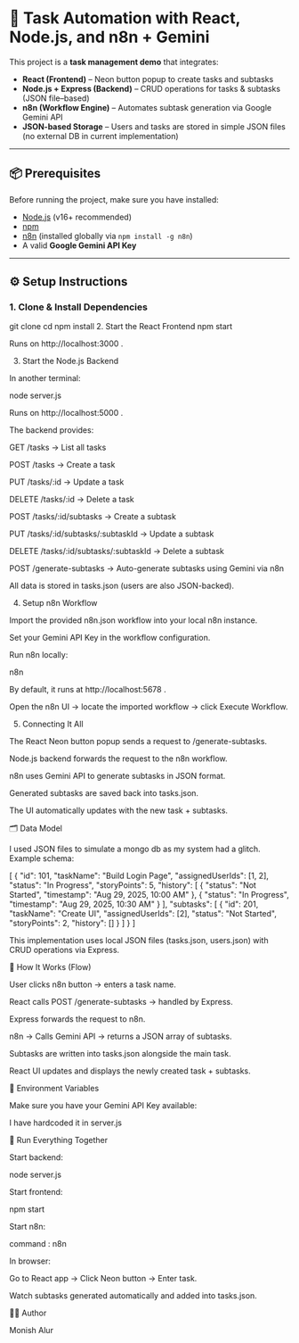 # 🚀 Task Automation with React, Node.js, and n8n + Gemini

This project is a **task management demo** that integrates:
- **React (Frontend)** – Neon button popup to create tasks and subtasks
- **Node.js + Express (Backend)** – CRUD operations for tasks & subtasks (JSON file–based)
- **n8n (Workflow Engine)** – Automates subtask generation via Google Gemini API
- **JSON-based Storage** – Users and tasks are stored in simple JSON files (no external DB in current implementation)

---

## 📦 Prerequisites

Before running the project, make sure you have installed:

- [Node.js](https://nodejs.org/) (v16+ recommended)
- [npm](https://www.npmjs.com/get-npm)
- [n8n](https://n8n.io/) (installed globally via `npm install -g n8n`)
- A valid **Google Gemini API Key**

---

## ⚙️ Setup Instructions

### 1. Clone & Install Dependencies

git clone <repo-url>
cd <repo-folder>
npm install
2. Start the React Frontend
npm start


Runs on http://localhost:3000
.

3. Start the Node.js Backend

In another terminal:

node server.js


Runs on http://localhost:5000
.

The backend provides:

GET /tasks → List all tasks

POST /tasks → Create a task

PUT /tasks/:id → Update a task

DELETE /tasks/:id → Delete a task

POST /tasks/:id/subtasks → Create a subtask

PUT /tasks/:id/subtasks/:subtaskId → Update a subtask

DELETE /tasks/:id/subtasks/:subtaskId → Delete a subtask

POST /generate-subtasks → Auto-generate subtasks using Gemini via n8n

All data is stored in tasks.json (users are also JSON-backed).

4. Setup n8n Workflow

Import the provided n8n.json workflow into your local n8n instance.

Set your Gemini API Key in the workflow configuration.

Run n8n locally:

n8n


By default, it runs at http://localhost:5678
.

Open the n8n UI → locate the imported workflow → click Execute Workflow.

5. Connecting It All

The React Neon button popup sends a request to /generate-subtasks.

Node.js backend forwards the request to the n8n workflow.

n8n uses Gemini API to generate subtasks in JSON format.

Generated subtasks are saved back into tasks.json.

The UI automatically updates with the new task + subtasks.

🗂️ Data Model

I used JSON files to simulate a mongo db as my system had a glitch. Example schema:

[
  {
    "id": 101,
    "taskName": "Build Login Page",
    "assignedUserIds": [1, 2],
    "status": "In Progress",
    "storyPoints": 5,
    "history": [
      { "status": "Not Started", "timestamp": "Aug 29, 2025, 10:00 AM" },
      { "status": "In Progress", "timestamp": "Aug 29, 2025, 10:30 AM" }
    ],
    "subtasks": [
      {
        "id": 201,
        "taskName": "Create UI",
        "assignedUserIds": [2],
        "status": "Not Started",
        "storyPoints": 2,
        "history": []
      }
    ]
  }
]


This implementation uses local JSON files (tasks.json, users.json) with CRUD operations via Express.

🎯 How It Works (Flow)

User clicks n8n button → enters a task name.

React calls POST /generate-subtasks → handled by Express.

Express forwards the request to n8n.

n8n → Calls Gemini API → returns a JSON array of subtasks.

Subtasks are written into tasks.json alongside the main task.

React UI updates and displays the newly created task + subtasks.

🔑 Environment Variables

Make sure you have your Gemini API Key available:

I have hardcoded it in server.js 

🚀 Run Everything Together

Start backend:

node server.js


Start frontend:

npm start


Start n8n:

command : n8n


In browser:

Go to React app → Click Neon button → Enter task.

Watch subtasks generated automatically and added into tasks.json.


👨‍💻 Author

Monish Alur
